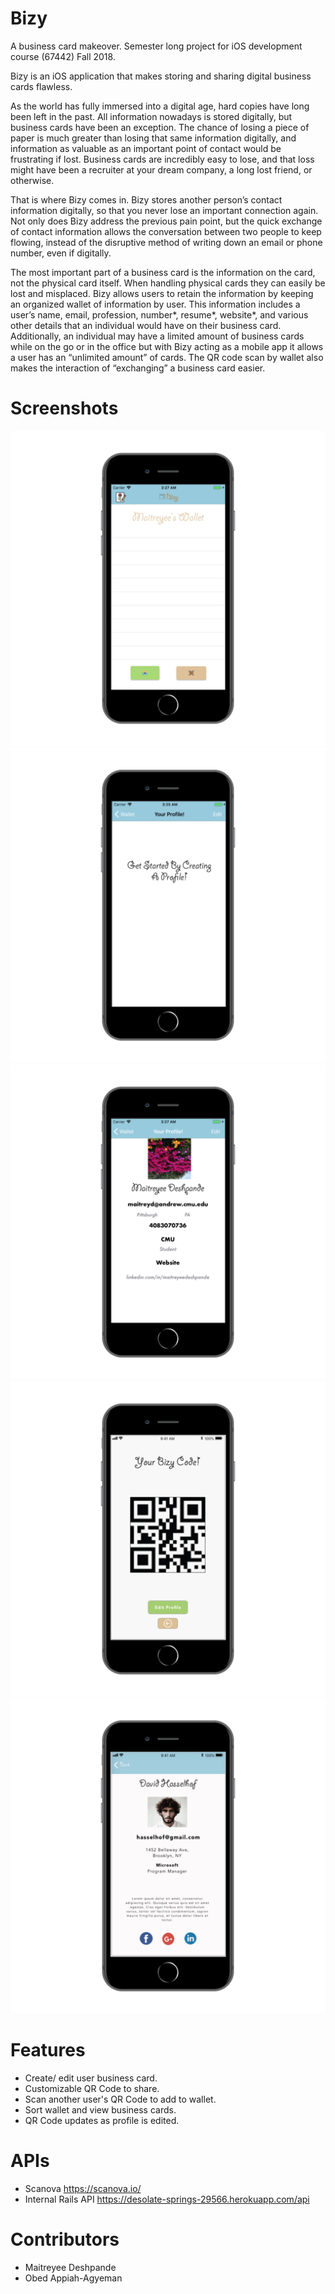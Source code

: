 # Bizy
A business card makeover. Semester long project for iOS development course (67442) Fall 2018.

Bizy is an iOS application that makes storing and sharing digital business cards flawless.

As the world has fully immersed into a digital age, hard copies have long been left in the past. All information nowadays is stored digitally, but business cards have been an exception. The chance of losing a piece of paper is much greater than losing that same information digitally, and information as valuable as an important point of contact would be frustrating if lost. Business cards are incredibly easy to lose, and that loss might have been a recruiter at your dream company, a long lost friend, or otherwise. 

That is where Bizy comes in. Bizy stores another person’s contact information digitally, so that you never lose an important connection again. Not only does Bizy address the previous pain point, but the quick exchange of contact information allows the conversation between two people to keep flowing, instead of the disruptive method of writing down an email or phone number, even if digitally. 

The most important part of a business card is the information on the card, not the physical card itself. When handling physical cards they can easily be lost and misplaced. Bizy allows users to retain the information by keeping an organized wallet of information by user. This information includes a user’s name, email, profession, number*, resume*, website*, and various other details that an individual would have on their business card. Additionally, an individual may have a limited amount of business cards while on the go or in the office but with Bizy acting as a mobile app it allows a user has an “unlimited amount” of cards. The QR code scan by wallet also makes the interaction of “exchanging” a business card easier.

# Screenshots 

![Screenshot 1](/screenshots/s1.png?raw=true)
![Screenshot 2](/screenshots/s2.png?raw=true)
![Screenshot 3](/screenshots/s3.png?raw=true)
![Screenshot 4](/screenshots/s4.png?raw=true)
![Screenshot 5](/screenshots/s5.png?raw=true)



# Features
* Create/ edit user business card.
* Customizable QR Code to share.
* Scan another user's QR Code to add to wallet. 
* Sort wallet and view business cards. 
* QR Code updates as profile is edited. 

# APIs 
* Scanova https://scanova.io/
* Internal Rails API https://desolate-springs-29566.herokuapp.com/api

# Contributors 
* Maitreyee Deshpande 
* Obed Appiah-Agyeman 


